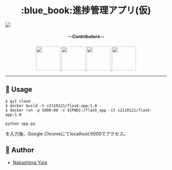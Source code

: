 <h1 align=center>:blue_book:進捗管理アプリ(仮)</h1>

<img src="https://wp.notepm.jp/wp-content/uploads/2020/03/project-tool.jpg">

<h5 align=center>--Contributors--</h5>
<p align=center>
<a href="https://github.com/nakashi94">
  <img src="https://avatars.githubusercontent.com/u/87302837?" width=75>
</a>
<a href="https://github.com/Rei-Suzuki1729">
  <img src="https://avatars.githubusercontent.com/u/83030439?" width=75>
</a>
<a href="https://github.com/crazymonkeybanana">
  <img src="https://avatars.githubusercontent.com/u/82359359?" width=75>
</a>
<a href="https://github.com/GureGorii">
  <img src="https://avatars.githubusercontent.com/u/81224242?" width=75>
</a>
</p>

***

## :speech_balloon: Usage
    $ git clone
    $ docker build -t s2110121/flask-app:1.0 .
    $ docker run -p 5000:80 -v ${PWD}:/flask_app -it s2110121/flask-app:1.0
`python app.py`
<p>を入力後、Google Chromeにてlocalhost:5000でアクセス。</p>

## :eyes: Author
* <a href="https://github.com/nakashi94">Nakashima Yuta</a>
